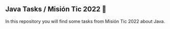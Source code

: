 <h2> Java Tasks / Misión Tic 2022 🚀</h2>

In this repository you will find some tasks from Misión Tic 2022 about Java.
